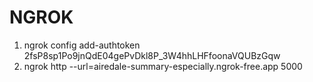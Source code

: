 # NGROK
1. ngrok config add-authtoken 2fsP8sp1Po9jnQdE04gePvDkl8P_3W4hhLHFfoonaVQUBzGqw
2. ngrok http --url=airedale-summary-especially.ngrok-free.app 5000
